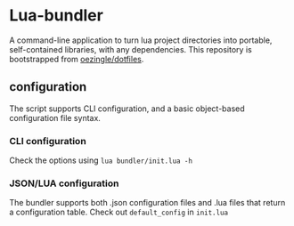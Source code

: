 
# Lua-bundler

A command-line application to turn lua project directories into portable, self-contained libraries, with any dependencies. This repository is bootstrapped from [oezingle/dotfiles](https://github.com/oezingle/dotfiles/tree/master/lib/bundler).

## configuration

The script supports CLI configuration, and a basic object-based configuration file syntax.

### CLI configuration
Check the options using `lua bundler/init.lua -h`

### JSON/LUA configuration
The bundler supports both .json configuration files and .lua files that return a configuration table. Check out `default_config` in `init.lua`